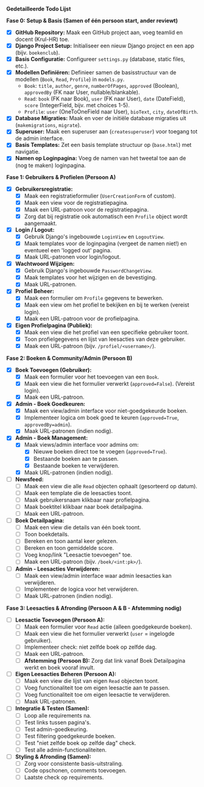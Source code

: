 **Gedetailleerde Todo Lijst**

**Fase 0: Setup & Basis (Samen of één persoon start, ander reviewt)**

- [x] **GitHub Repository:** Maak een GitHub project aan, voeg teamlid en docent (Krul-HR) toe.
- [x] **Django Project Setup:** Initialiseer een nieuw Django project en een app (bijv. `boekenclub`).
- [x] **Basis Configuratie:** Configureer `settings.py` (database, static files, etc.).
- [x] **Modellen Definiëren:** Definieer samen de basisstructuur van de modellen (`Book`, `Read`, `Profile`) in `models.py`.
    - `Book`: `title`, `author`, `genre`, `numberOfPages`, `approved` (Boolean), `approvedBy` (FK naar User, nullable/blankable).
    - `Read`: `book` (FK naar Book), `user` (FK naar User), `date` (DateField), `score` (IntegerField, bijv. met choices 1-5).
    - `Profile`: `user` (OneToOneField naar User), `bioText`, `city`, `dateOfBirth`.
- [x] **Database Migraties:** Maak en voer de initiële database migraties uit (`makemigrations`, `migrate`).
- [x] **Superuser:** Maak een superuser aan (`createsuperuser`) voor toegang tot de admin interface.
- [x] **Basis Templates:** Zet een basis template structuur op (`base.html`) met navigatie.
- [x] **Namen op Loginpagina:** Voeg de namen van het tweetal toe aan de (nog te maken) loginpagina.

**Fase 1: Gebruikers & Profielen (Persoon A)**

- [x] **Gebruikersregistratie:**
    - [x] Maak een registratieformulier (`UserCreationForm` of custom).
    - [x] Maak een view voor de registratiepagina.
    - [x] Maak een URL-patroon voor de registratiepagina.
    - [x] Zorg dat bij registratie ook automatisch een `Profile` object wordt aangemaakt.
- [x] **Login / Logout:**
    - [x] Gebruik Django's ingebouwde `LoginView` en `LogoutView`.
    - [x] Maak templates voor de loginpagina (vergeet de namen niet!) en eventueel een 'logged out' pagina.
    - [x] Maak URL-patronen voor login/logout.
- [x] **Wachtwoord Wijzigen:**
    - [x] Gebruik Django's ingebouwde `PasswordChangeView`.
    - [x] Maak templates voor het wijzigen en de bevestiging.
    - [x] Maak URL-patronen.
- [x] **Profiel Beheer:**
    - [x] Maak een formulier om `Profile` gegevens te bewerken.
    - [x] Maak een view om het profiel te bekijken en bij te werken (vereist login).
    - [x] Maak een URL-patroon voor de profielpagina.
- [x] **Eigen Profielpagina (Publiek):**
    - [x] Maak een view die het profiel van een specifieke gebruiker toont.
    - [x] Toon profielgegevens en lijst van leesacties van deze gebruiker.
    - [x] Maak een URL-patroon (bijv. `/profiel/<username>/`).

**Fase 2: Boeken & Community/Admin (Persoon B)**

- [x] **Boek Toevoegen (Gebruiker):**
    - [x] Maak een formulier voor het toevoegen van een `Book`.
    - [x] Maak een view die het formulier verwerkt (`approved=False`). (Vereist login).
    - [x] Maak een URL-patroon.
- [x] **Admin - Boek Goedkeuren:**
    - [x] Maak een view/admin interface voor niet-goedgekeurde boeken.
    - [x] Implementeer logica om boek goed te keuren (`approved=True`, `approvedBy=admin`).
    - [x] Maak URL-patronen (indien nodig).
- [x] **Admin - Boek Management:**
    - [x] Maak views/admin interface voor admins om:
        - [x] Nieuwe boeken direct toe te voegen (`approved=True`).
        - [x] Bestaande boeken aan te passen.
        - [x] Bestaande boeken te verwijderen.
    - [x] Maak URL-patronen (indien nodig).
- [ ] **Newsfeed:**
    - [ ] Maak een view die alle `Read` objecten ophaalt (gesorteerd op datum).
    - [ ] Maak een template die de leesacties toont.
    - [ ] Maak gebruikersnaam klikbaar naar profielpagina.
    - [ ] Maak boektitel klikbaar naar boek detailpagina.
    - [ ] Maak een URL-patroon.
- [ ] **Boek Detailpagina:**
    - [ ] Maak een view die details van één boek toont.
    - [ ] Toon boekdetails.
    - [ ] Bereken en toon aantal keer gelezen.
    - [ ] Bereken en toon gemiddelde score.
    - [ ] Voeg knop/link "Leesactie toevoegen" toe.
    - [ ] Maak een URL-patroon (bijv. `/boek/<int:pk>/`).
- [ ] **Admin - Leesacties Verwijderen:**
    - [ ] Maak een view/admin interface waar admin leesacties kan verwijderen.
    - [ ] Implementeer de logica voor het verwijderen.
    - [ ] Maak URL-patronen (indien nodig).

**Fase 3: Leesacties & Afronding (Persoon A & B - Afstemming nodig)**

- [ ] **Leesactie Toevoegen (Persoon A):**
    - [ ] Maak een formulier voor `Read` actie (alleen goedgekeurde boeken).
    - [ ] Maak een view die het formulier verwerkt (`user` = ingelogde gebruiker).
    - [ ] Implementeer check: niet zelfde boek op zelfde dag.
    - [ ] Maak een URL-patroon.
    - [ ] **Afstemming (Persoon B):** Zorg dat link vanaf Boek Detailpagina werkt en boek vooraf invult.
- [ ] **Eigen Leesacties Beheren (Persoon A):**
    - [ ] Maak een view die lijst van eigen `Read` objecten toont.
    - [ ] Voeg functionaliteit toe om eigen leesactie aan te passen.
    - [ ] Voeg functionaliteit toe om eigen leesactie te verwijderen.
    - [ ] Maak URL-patronen.
- [ ] **Integratie & Testen (Samen):**
    - [ ] Loop alle requirements na.
    - [ ] Test links tussen pagina's.
    - [ ] Test admin-goedkeuring.
    - [ ] Test filtering goedgekeurde boeken.
    - [ ] Test "niet zelfde boek op zelfde dag" check.
    - [ ] Test alle admin-functionaliteiten.
- [ ] **Styling & Afronding (Samen):**
    - [ ] Zorg voor consistente basis-uitstraling.
    - [ ] Code opschonen, comments toevoegen.
    - [ ] Laatste check op requirements.
